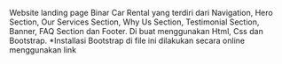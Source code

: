 Website landing page Binar Car Rental yang terdiri dari Navigation, Hero Section, Our Services Section, Why Us Section, Testimonial Section, Banner, FAQ Section dan Footer. Di buat menggunakan Html, Css dan Bootstrap. *Installasi Bootstrap di file ini dilakukan secara online menggunakan link 
